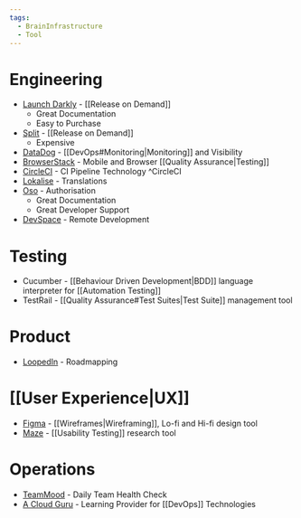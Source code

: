 ```yaml
---
tags:
  - BrainInfrastructure
  - Tool
---
```

# Engineering
- [Launch Darkly](https://launchdarkly.com/) - [[Release on Demand]]
	- Great Documentation
	- Easy to Purchase
- [Split](www.split.io) - [[Release on Demand]]
	- Expensive
- [DataDog](https://www.datadoghq.com/) - [[DevOps#Monitoring|Monitoring]] and Visibility
- [BrowserStack](https://www.browserstack.com/) - Mobile and Browser [[Quality Assurance|Testing]]
- [CircleCI](https://circleci.com/) - CI Pipeline Technology ^CircleCI
- [Lokalise](https://lokalise.com/) - Translations
- [Oso](https://www.osohq.com/) - Authorisation
	- Great Documentation
	- Great Developer Support
- [DevSpace](https://www.devspace.sh/) - Remote Development
# Testing
- Cucumber - [[Behaviour Driven Development|BDD]] language interpreter for [[Automation Testing]]
- TestRail - [[Quality Assurance#Test Suites|Test Suite]] management tool
# Product
- [LoopedIn](https://www.loopedin.io/) - Roadmapping

# [[User Experience|UX]]
- [Figma](Figma.com) - [[Wireframes|Wireframing]], Lo-fi and Hi-fi design tool 
- [Maze](https://maze.co/) -  [[Usability Testing]] research tool

# Operations
- [TeamMood](https://www.teammood.com/) - Daily Team Health Check
- [A Cloud Guru](https://acloudguru.com/) - Learning Provider for [[DevOps]] Technologies